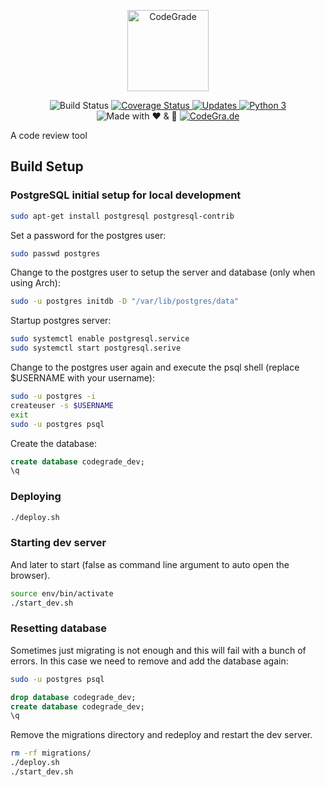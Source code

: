 <p align="center"
  <a href="https://codegra.de">
    <img src="https://codegra.de/static/img/codegrade-inv.svg" alt="CodeGrade" height="130">
  </a>
</p>
<p align="center"
  <a href="https://travis-ci.org/CodeGra-de/CodeGra.de">
    <img src="https://travis-ci.org/CodeGra-de/CodeGra.de.svg?branch=master"
      alt="Build Status">
  </a>
  <a href="https://coveralls.io/github/CodeGra-de/CodeGra.de?branch=master">
    <img src="https://coveralls.io/repos/github/CodeGra-de/CodeGra.de/badge.svg?branch=master"
      alt="Coverage Status">
  </a>
  <a href="https://pyup.io/repos/github/CodeGra-de/CodeGra.de/">
    <img src="https://pyup.io/repos/github/CodeGra-de/CodeGra.de/shield.svg"
      alt="Updates">
  </a>
  <a href="https://pyup.io/repos/github/CodeGra-de/CodeGra.de/">
    <img src="https://pyup.io/repos/github/CodeGra-de/CodeGra.de/python-3-shield.svg"
      alt="Python 3">
  </a>
  <img src="https://img.shields.io/badge/style-%E2%9D%A4%EF%B8%8F%20&%20%F0%9F%8D%BB-ff69b4.svg?label=Made%20with"
    alt="Made with ❤ & ️🍻">
  <a href="https://codegra.de">
    <img src="https://img.shields.io/badge/style-CodeGra.de-blue.svg?label=Website"
      alt="CodeGra.de">
  </a>
</p>

A code review tool

## Build Setup

### PostgreSQL initial setup for local development

```bash
sudo apt-get install postgresql postgresql-contrib
```

Set a password for the postgres user:
```bash
sudo passwd postgres
```

Change to the postgres user to setup the server and database (only when using
Arch):
```bash
sudo -u postgres initdb -D "/var/lib/postgres/data"
```

Startup postgres server:
```bash
sudo systemctl enable postgresql.service
sudo systemctl start postgresql.serive
```

Change to the postgres user again and execute the psql shell (replace $USERNAME
with your username):
```bash
sudo -u postgres -i 
createuser -s $USERNAME
exit
sudo -u postgres psql
```

Create the database:
```sql
create database codegrade_dev;
\q
```

### Deploying

```bash
./deploy.sh
```

### Starting dev server

And later to start (false as command line argument to auto open the browser).
```bash
source env/bin/activate
./start_dev.sh
```

### Resetting database

Sometimes just migrating is not enough and this will fail with a bunch of errors.
In this case we need to remove and add the database again:

```bash
sudo -u postgres psql
```

```sql
drop database codegrade_dev;
create database codegrade_dev;
\q
```

Remove the migrations directory and redeploy and restart the dev server.
```bash
rm -rf migrations/
./deploy.sh
./start_dev.sh
```
